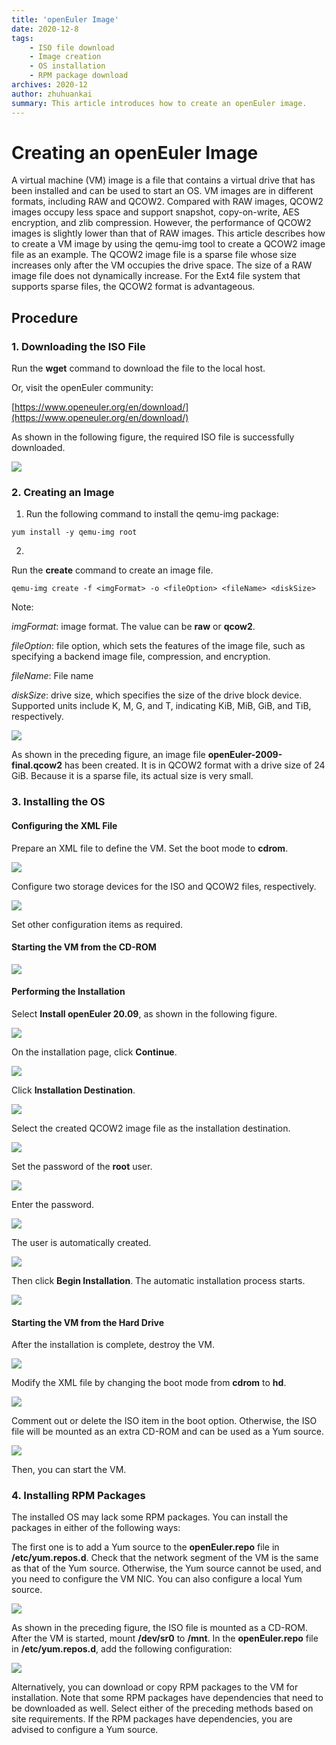 ```yaml
---
title: 'openEuler Image'
date: 2020-12-8
tags:
    - ISO file download
    - Image creation
    - OS installation
    - RPM package download
archives: 2020-12
author: zhuhuankai
summary: This article introduces how to create an openEuler image.
---
```


# Creating an openEuler Image

A virtual machine (VM) image is a file that contains a virtual drive that has been installed and can be used to start an OS. VM images are in different formats, including RAW and QCOW2. Compared with RAW images, QCOW2 images occupy less space and support snapshot, copy-on-write, AES encryption, and zlib compression. However, the performance of QCOW2 images is slightly lower than that of RAW images. This article describes how to create a VM image by using the qemu-img tool to create a QCOW2 image file as an example. The QCOW2 image file is a sparse file whose size increases only after the VM occupies the drive space. The size of a RAW image file does not dynamically increase. For the Ext4 file system that supports sparse files, the QCOW2 format is advantageous.

## Procedure

### 1. Downloading the ISO File

Run the **wget** command to download the file to the local host.

Or, visit the openEuler community:

[https://www.openeuler.org/en/download/](https://www.openeuler.org/en/download/)

As shown in the following figure, the required ISO file is successfully downloaded.

![](./2020-12-08-download-iso.png)

### 2. Creating an Image

1. Run the following command to install the qemu-img package:

```shell
yum install -y qemu-img root
```

2. 
Run the **create** command to create an image file.
```shell
qemu-img create -f <imgFormat> -o <fileOption> <fileName> <diskSize>
```

Note:

*imgFormat*: image format. The value can be **raw** or **qcow2**.

*fileOption*: file option, which sets the features of the image file, such as specifying a backend image file, compression, and encryption.

*fileName*: File name

*diskSize*: drive size, which specifies the size of the drive block device. Supported units include K, M, G, and T, indicating KiB, MiB, GiB, and TiB, respectively.

![](./2020-12-08-download-iso.png)

As shown in the preceding figure, an image file **openEuler-2009-final.qcow2** has been created. It is in QCOW2 format with a drive size of 24 GiB. Because it is a sparse file, its actual size is very small.

### 3. Installing the OS

#### Configuring the XML File

Prepare an XML file to define the VM. Set the boot mode to **cdrom**.

![](./2020-12-08-create-image01.png)

Configure two storage devices for the ISO and QCOW2 files, respectively.

![](./2020-12-08-create-image02.png)

Set other configuration items as required.

#### Starting the VM from the CD-ROM

![](./2020-12-08-create-image03.png)

#### Performing the Installation

Select **Install openEuler 20.09**, as shown in the following figure.

![](./2020-12-08-create-image04.png)

On the installation page, click **Continue**.

![](./2020-12-08-create-image05.png)

Click **Installation Destination**.

![](./2020-12-08-create-image06.png)

Select the created QCOW2 image file as the installation destination.

![](./2020-12-08-create-image07.png)

Set the password of the **root** user.

![](./2020-12-08-create-image08.png)

Enter the password.

![](./2020-12-08-create-image09.png)

The user is automatically created.

![](./2020-12-08-create-image10.png)

Then click **Begin Installation**. The automatic installation process starts.

![](./2020-12-08-create-image11.png)

#### Starting the VM from the Hard Drive

After the installation is complete, destroy the VM.

![](./2020-12-08-create-image12.png)

Modify the XML file by changing the boot mode from **cdrom** to **hd**.

![](./2020-12-08-create-image13.png)

Comment out or delete the ISO item in the boot option. Otherwise, the ISO file will be mounted as an extra CD-ROM and can be used as a Yum source.

![](./2020-12-08-create-image14.png)

Then, you can start the VM.

### 4. Installing RPM Packages

The installed OS may lack some RPM packages. You can install the packages in either of the following ways:

The first one is to add a Yum source to the **openEuler.repo** file in **/etc/yum.repos.d**. Check that the network segment of the VM is the same as that of the Yum source. Otherwise, the Yum source cannot be used, and you need to configure the VM NIC. You can also configure a local Yum source.

![](./2020-12-08-create-image14.png)

As shown in the preceding figure, the ISO file is mounted as a CD-ROM. After the VM is started, mount **/dev/sr0** to **/mnt**. In the **openEuler.repo** file in **/etc/yum.repos.d**, add the following configuration:

![](./2020-12-08-create-image15.png)

Alternatively, you can download or copy RPM packages to the VM for installation. Note that some RPM packages have dependencies that need to be downloaded as well. Select either of the preceding methods based on site requirements. If the RPM packages have dependencies, you are advised to configure a Yum source.
